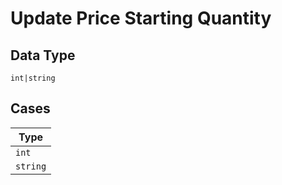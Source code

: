 
# Update Price Starting Quantity

## Data Type

`int|string`

## Cases

| Type |
|  --- |
| `int` |
| `string` |

